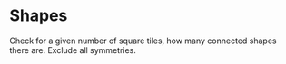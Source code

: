 # Shapes

Check for a given number of square tiles, how many connected shapes there are. Exclude all symmetries.